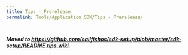 ```yaml
---
title: Tips_-_Prerelease
permalink: Tools/Application_SDK/Tips_-_Prerelease/

---
```


***Moved to
<https://github.com/sailfishos/sdk-setup/blob/master/sdk-setup/README.tips.wiki>.***
